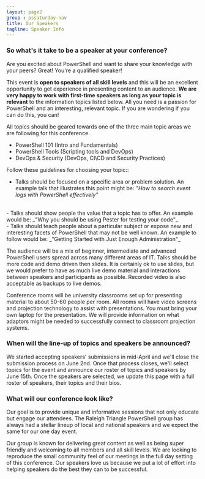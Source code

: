 ```yaml
---
layout: page2
group : pssaturday-nav
title: Our Speakers
tagline: Speaker Info
---
```


### So what's it take to be a speaker at your conference?

Are you excited about PowerShell and want to share your knowledge with your peers? Great! You're a qualified speaker!

This event is **open to speakers of all skill levels** and this will be an excellent opportunity to get experience in presenting content to an audience. **We are very happy to work with first-time speakers as long as your topic is relevant** to the information topics listed below. All you need is a passion for PowerShell and an interesting, relevant topic. If you are wondering if you can do this, you can!

All topics should be geared towards one of the three main topic areas we are following for this conference.

- PowerShell 101 (Intro and Fundamentals)
- PowerShell Tools (Scripting tools and DevOps)
- DevOps & Security (DevOps, CI\CD and Security Practices)

Follow these guidelines for choosing your topic::

- Talks should be focused on a specific area or problem solution. An example talk that illustrates this point might be: _"How to search event logs with PowerShell effectively"_
<br>
- Talks should show people the value that a topic has to offer. An example would be:
_"Why you should be using Pester for testing your code"_
<br>
- Talks should teach people about a particular subject or expose new and interesting facets of PowerShell that may not be well known. An example to follow would be: _"Getting Started with Just Enough Administration"_
<br>

The audience will be a mix of beginner, intermediate and advanced PowerShell users spread across many different areas of IT. Talks should be more code and demo driven then slides. It is certainly ok to use slides, but we would prefer to have as much live demo material and interactions between speakers and participants as possible. Recorded video is also acceptable as backups to live demos.

Conference rooms will be university classrooms set up for presenting material to about 50-60 people per room. All rooms will have video screens and projection technology to assist with presentations. You must bring your own laptop for the presentation. We will provide information on what adaptors might be needed to successfully connect to classroom projection systems.

### When will the line-up of topics and speakers be announced?

We started accepting speakers' submissions in mid-April and we'll close the submission process on June 2nd. Once that process closes, we'll select topics for the event and announce our roster of topics and speakers by June 15th. Once the speakers are selected, we update this page with a full roster of speakers, their topics and their bios.

### What will our conference look like?

 Our goal is to provide unique and informative sessions that not only educate but engage our attendees. The Raleigh Triangle PowerShell group has always had a stellar lineup of local and national speakers and we expect the same for our one day event.

 Our group is known for delivering great content as well as being super friendly and welcoming to all members and all skill levels. We are looking to reproduce the small community feel of our meetings in the full day setting of this conference. Our speakers love us because we put a lot of effort into helping speakers do the best they can to be successful.
